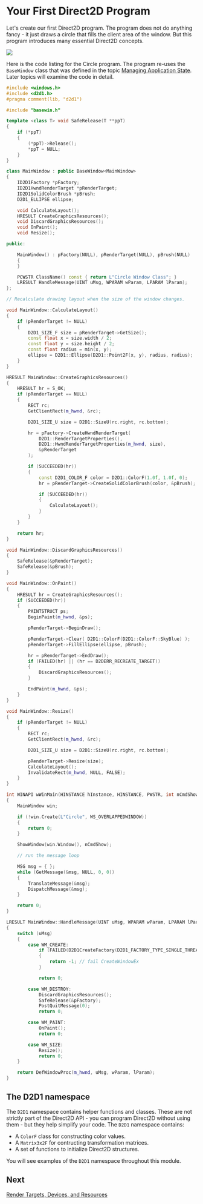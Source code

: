 <!-- https://docs.microsoft.com/en-us/windows/win32/learnwin32/your-first-direct2d-program -->
# Your First Direct2D Program

Let's create our first Direct2D program. The program does not do anything fancy - it just draws a circle that fills the client area of the window. But this program introduces many essential Direct2D concepts.

![](https://docs.microsoft.com/en-us/windows/win32/learnwin32/images/graphics08.png)

Here is the code listing for the Circle program. The program re-uses the `BaseWindow` class that was defined in the topic [Managing Application State](../your-first-windows-program/managing-application-state.md). Later topics will examine the code in detail.

```cpp
#include <windows.h>
#include <d2d1.h>
#pragma comment(lib, "d2d1")

#include "basewin.h"

template <class T> void SafeRelease(T **ppT)
{
    if (*ppT)
    {
        (*ppT)->Release();
        *ppT = NULL;
    }
}

class MainWindow : public BaseWindow<MainWindow>
{
    ID2D1Factory *pFactory;
    ID2D1HwndRenderTarget *pRenderTarget;
    ID2D1SolidColorBrush *pBrush;
    D2D1_ELLIPSE ellipse;

    void CalculateLayout();
    HRESULT CreateGraphicsResources();
    void DiscardGraphicsResources();
    void OnPaint();
    void Resize();

public:

    MainWindow() : pFactory(NULL), pRenderTarget(NULL), pBrush(NULL)
    {
    }

    PCWSTR ClassName() const { return L"Circle Window Class"; }
    LRESULT HandleMessage(UINT uMsg, WPARAM wParam, LPARAM lParam);
};

// Recalculate drawing layout when the size of the window changes.

void MainWindow::CalculateLayout()
{
    if (pRenderTarget != NULL)
    {
        D2D1_SIZE_F size = pRenderTarget->GetSize();
        const float x = size.width / 2;
        const float y = size.height / 2;
        const float radius = min(x, y);
        ellipse = D2D1::Ellipse(D2D1::Point2F(x, y), radius, radius);
    }
}

HRESULT MainWindow::CreateGraphicsResources()
{
    HRESULT hr = S_OK;
    if (pRenderTarget == NULL)
    {
        RECT rc;
        GetClientRect(m_hwnd, &rc);

        D2D1_SIZE_U size = D2D1::SizeU(rc.right, rc.bottom);

        hr = pFactory->CreateHwndRenderTarget(
            D2D1::RenderTargetProperties(),
            D2D1::HwndRenderTargetProperties(m_hwnd, size),
            &pRenderTarget
        );

        if (SUCCEEDED(hr))
        {
            const D2D1_COLOR_F color = D2D1::ColorF(1.0f, 1.0f, 0);
            hr = pRenderTarget->CreateSolidColorBrush(color, &pBrush);

            if (SUCCEEDED(hr))
            {
                CalculateLayout();
            }
        }
    }

    return hr;
}

void MainWindow::DiscardGraphicsResources()
{
    SafeRelease(&pRenderTarget);
    SafeRelease(&pBrush);
}

void MainWindow::OnPaint()
{
    HRESULT hr = CreateGraphicsResources();
    if (SUCCEEDED(hr))
    {
        PAINTSTRUCT ps;
        BeginPaint(m_hwnd, &ps);

        pRenderTarget->BeginDraw();

        pRenderTarget->Clear( D2D1::ColorF(D2D1::ColorF::SkyBlue) );
        pRenderTarget->FillEllipse(ellipse, pBrush);

        hr = pRenderTarget->EndDraw();
        if (FAILED(hr) || (hr == D2DERR_RECREATE_TARGET))
        {
            DiscardGraphicsResources();
        }

        EndPaint(m_hwnd, &ps);
    }
}

void MainWindow::Resize()
{
    if (pRenderTarget != NULL)
    {
        RECT rc;
        GetClientRect(m_hwnd, &rc);

        D2D1_SIZE_U size = D2D1::SizeU(rc.right, rc.bottom);

        pRenderTarget->Resize(size);
        CalculateLayout();
        InvalidateRect(m_hwnd, NULL, FALSE);
    }
}

int WINAPI wWinMain(HINSTANCE hInstance, HINSTANCE, PWSTR, int nCmdShow)
{
    MainWindow win;

    if (!win.Create(L"Circle", WS_OVERLAPPEDWINDOW))
    {
        return 0;
    }

    ShowWindow(win.Window(), nCmdShow);

    // run the message loop

    MSG msg = { };
    while (GetMessage(&msg, NULL, 0, 0))
    {
        TranslateMessage(&msg);
        DispatchMessage(&msg);
    }

    return 0;
}

LRESULT MainWindow::HandleMessage(UINT uMsg, WPARAM wParam, LPARAM lParam)
{
    switch (uMsg)
    {
        case WM_CREATE:
            if (FAILED(D2D1CreateFactory(D2D1_FACTORY_TYPE_SINGLE_THREADED, &pFactory)))
            {
                return -1; // fail CreateWindowEx
            }

            return 0;

        case WM_DESTROY:
            DiscardGraphicsResources();
            SafeRelease(&pFactory);
            PostQuitMessage(0);
            return 0;

        case WM_PAINT:
            OnPaint();
            return 0;

        case WM_SIZE:
            Resize();
            return 0;
    }

    return DefWindowProc(m_hwnd, uMsg, wParam, lParam);
}
```

## The D2D1 namespace

The `D2D1` namespace contains helper functions and classes. These are not strictly part of the Direct2D API - you can program Direct2D without using them - but they help simplify your code. The `D2D1` namespace contains:

- A `ColorF` class for constructing color values.
- A `Matrix3x2F` for contructing transformation matrices.
- A set of functions to initialize Direct2D structures.

You will see examples of the `D2D1` namespace throughout this module.

## Next

[Render Targets, Devices, and Resources](./render-targets-devices-and-resources.md)
